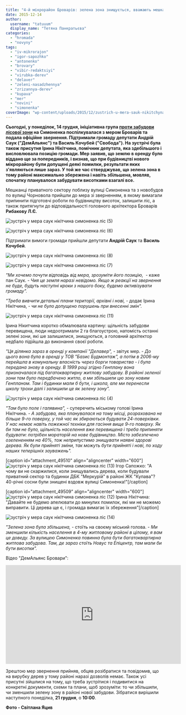 ```yaml
---
title: "4-й мікрорайон Броварів: зелена зона знищується, вважають мешканці. Ні, максимально зберігається, каже мер - ФОТО, ВІДЕО"
date: 2015-12-14
author: 
  username: "tatuuum"
  display_name: "Тетяна Панкратьєва"
categories: 
  - "hromada"
  - "novyny"
tags: 
  - "iv-mikrorajon"
  - "igor-sapozhko"
  - "antonenko"
  - "brovary"
  - "vibir-redaktsiyi"
  - "virubka-derev"
  - "delaver"
  - "zeleni-nasadzhennya"
  - "zrizannya-derev"
  - "kupava"
  - "mer"
  - "novini"
  - "simonenka"
coverImage: "wp-content/uploads/2015/12/zustrich-u-mera-sauk-nikitchyna-symonenka-lis-3.jpg"
---
```


**Сьогодні, у понеділок, 14 грудня, ініціативна група [проти забудови лісової зони](https://mpz.brovary.org/49464-2/) на Симоненка поспілкувалася з мером Броварів та подала офіційне звернення. Підтримали громаду депутати Андрій Саук ("ДемАльянс") та Василь Кочубей ("Свобода"). На зустрічі була також присутня Ірина Нікітчина, помічник депутата, яка здебільшого і висловлювала позицію громади. Мер заявив, що землю в оренду було віддано ще за попередників, і визнав, що при будівництві нового мікрорайону були допущені деякі помилки, результати яких з'являються лише зараз. У той же час стверджував, що зелена зона в тому районі максимально збережена і навіть збільшена, мовляв, спочатку планувалося забудувати висотками взагалі все.**

Мешканці приватного сектору поблизу вулиці Симоненка та з новобудов по вулиці Чорновола прийшли до мера зі зверненням, в якому вимагали припинити підготовчі роботи по будівництву висоток, залишити ліс, а також притягнути до відповідальності головного архітектора Броварів **Рибакову Л.Є.**

![зустріч у мера саук нікітчина симоненка ліс (5)](https://mpz.brovary.org/wp-content/uploads/2015/12/zustrich-u-mera-sauk-nikitchyna-symonenka-lis-5.jpg)

![зустріч у мера саук нікітчина симоненка ліс (6)](https://mpz.brovary.org/wp-content/uploads/2015/12/zustrich-u-mera-sauk-nikitchyna-symonenka-lis-6.jpg)

Підтримати вимоги громади прийшли депутати **Андрій Саук** та **Василь Кочубей**.

![зустріч у мера саук нікітчина симоненка ліс (8)](https://mpz.brovary.org/wp-content/uploads/2015/12/zustrich-u-mera-sauk-nikitchyna-symonenka-lis-8.jpg)

![зустріч у мера саук нікітчина симоненка ліс (7)](https://mpz.brovary.org/wp-content/uploads/2015/12/zustrich-u-mera-sauk-nikitchyna-symonenka-lis-7.jpg)

_"Ми хочемо почути відповідь від мера, зрозуміти його позицію,_  - каже пан Саук. - _Чия це земля наразі невідомо. Якщо ж реакції на звернення не буде, будуть наступні кроки з нашого боку, будемо активізувати громаду"._

_"Треба вивчити детальні плани території, архівні і нові,_ - додає Ірина Нікітчина, - _чи не було допущено порушень при внесенні змін"._

![зустріч у мера саук нікітчина симоненка ліс (11)](https://mpz.brovary.org/wp-content/uploads/2015/12/zustrich-u-mera-sauk-nikitchyna-symonenka-lis-11.jpg)

Ірина Нікитчина коротко обмалювала картину: щільність забудови перевищена, люди недоотримали 2 га благоустрою, натомість останні зелені зони, які ше залишилися, знищуються, а головний архітектор недбало підійшла до виконання своєї роботи.

_"Ця ділянка зараз в оренді у компанії "Делавер",_ - звітує мер. - _До цього вона була в оренді у ТОВ "Базис Будмонтаж", а потім в 2006-му перейшла в комунальну власність через борги товариства - і була передана знову в оренду. В 1999 році згідно Генплану вона призначалася під багатоквартирну житлову забудову. В районі зеленої зони там було передбачено житло, а ми збільшили цю зону новим Генпланом. Там і будинки мали б бути, і школа, але ми перенесли школу трохи далі і залишили це як зелену зону"._

![зустріч у мера саук нікітчина симоненка ліс (4)](https://mpz.brovary.org/wp-content/uploads/2015/12/zustrich-u-mera-sauk-nikitchyna-symonenka-lis-4.jpg)

_"Там було поле і галявина",_ - суперечить міському голові Ірина Нікітчина. - _А забудова, яка планувалася на тому місці, розрахована не більше 9-го поверху, у той час як збираються будувати 24-поверхівки. У нас немає навіть пожежної техніки для гасіння вище 9-го поверху. Як би там не було, щільність населення вже перевищена і треба припиняти будувати: потрібен мораторій на нове будівництво. Місто забезпечено озелененням на 40%, тож неприпустимо знищувати наявні здорові дерева. Як були прийняті зміни, так можуть бути прийняті і нові, по ходу наших теперішніх зауважень"._

\[caption id="attachment\_49510" align="aligncenter" width="600"\]![зустріч у мера саук нікітчина симоненка ліс (13)](https://mpz.brovary.org/wp-content/uploads/2015/12/zustrich-u-mera-sauk-nikitchyna-symonenka-lis-13.jpg) Ігор Сапожко: "А чому ви не скаржилися, коли знищувались дерева, коли будували приватний сектор та будинки ДБК "Меркурій" в районі ЖК "Купава"? 40-річні сосни були знищені вздовж вулиці Симоненка!"\[/caption\]

\[caption id="attachment\_49509" align="aligncenter" width="600"\]![зустріч у мера саук нікітчина симоненка ліс (12)](https://mpz.brovary.org/wp-content/uploads/2015/12/zustrich-u-mera-sauk-nikitchyna-symonenka-lis-12.jpg) Ірина Нікітчина: "Давайте не будемо апелювати до минулих помилок, які ми не можемо виправити. Ці дерева ще є, і громада вимагає їх збереження"\[/caption\]

![зустріч у мера саук нікітчина симоненка ліс (14)](https://mpz.brovary.org/wp-content/uploads/2015/12/zustrich-u-mera-sauk-nikitchyna-symonenka-lis-14.jpg)

_"Зелена зона була збільшена,_ - стоїть на своєму міський голова. - _Ми зменшили кількість населення в 4-му житловому районі в цілому, я вам це доведу. За вулицею Симоненка повинна була бути багатоквартирна житлова забудова. Там, де зараз стоїть Новус та Епіцентр, там мали би бути висотки"._

Відео "ДемАльянс Бровари":

<iframe src="https://www.youtube.com/embed/9Hcj4fVzFlA" width="560" height="315" frameborder="0" allowfullscreen="allowfullscreen"></iframe>

Зрештою мер звернення прийняв, обцяв розібратися та повідомив, що на вирубку дерев у тому районі наразі дозволів немає. Також усі присутні зійшлися на тому, що треба зустрітися і подивитися на конкретні документи, схеми та плани, щоб зрозуміти: то чи збільшили, чи зменшили зелену зону в районі нової забудови. Зібратися вирішили наступного понеділка, **21 грудня**, о **10:00**.

**Фото - Світлана Яцив**
